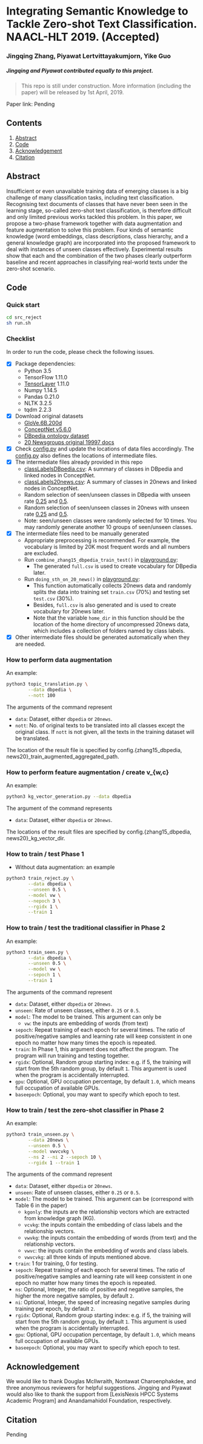 # Integrating Semantic Knowledge to Tackle Zero-shot Text Classification. NAACL-HLT 2019. (Accepted)
### Jingqing Zhang, Piyawat Lertvittayakumjorn, Yike Guo

##### Jingqing and Piyawat contributed equally to this project.

> This repo is still under construction. More information (including the paper) will be released by 1st April, 2019.

Paper link: Pending

## Contents
1. [Abstract](#Abstract)
2. [Code](#Code)
3. [Acknowledgement](#Acknowledgement)
4. [Citation](#Citation)

<h2 id="Abstract">Abstract</h2>
Insufficient or even unavailable training data of emerging classes 
is a big challenge of many classification tasks, including text 
classification. Recognising text documents of classes that have 
never been seen in the learning stage, so-called zero-shot text 
classification, is therefore difficult and only limited previous 
works tackled this problem. In this paper, we propose a two-phase 
framework together with data augmentation and feature augmentation 
to solve this problem. Four kinds of semantic knowledge 
(word embeddings, class descriptions, class hierarchy, and a general 
knowledge graph) are incorporated into the proposed framework to 
deal with instances of unseen classes effectively. Experimental 
results show that each and the combination of the two phases 
clearly outperform baseline and recent approaches in classifying 
real-world texts under the zero-shot scenario.

<h2 id="Code">Code</h2>

### Quick start
```bash
cd src_reject
sh run.sh
```

### Checklist

In order to run the code, please check the following issues.

- [x] Package dependencies:
    - Python 3.5
    - TensorFlow 1.11.0
    - [TensorLayer] 1.11.0
    - Numpy 1.14.5
    - Pandas 0.21.0
    - NLTK 3.2.5
    - tqdm 2.2.3
- [x] Download original datasets
    - [GloVe.6B.200d](https://nlp.stanford.edu/projects/glove/)
    - [ConceptNet v5.6.0](https://github.com/commonsense/conceptnet5/wiki/Downloads)
    - [DBpedia ontology dataset](https://github.com/zhangxiangxiao/Crepe)
    - [20 Newsgroups original 19997 docs](http://qwone.com/~jason/20Newsgroups/)
- [x] Check [config.py] and update the locations of data files accordingly. The [config.py] also defines the locations of intermediate files.
- [x] The intermediate files already provided in this repo
    - [classLabelsDBpedia.csv](data/zhang15/dbpedia_csv/classLabelsDBpedia.csv): A summary of classes in DBpedia and linked nodes in ConceptNet.
    - [classLabels20news.csv](data/20-newsgroups/clean/classLabels20news.csv): A summary of classes in 20news and linked nodes in ConceptNet.
    - Random selection of seen/unseen classes in DBpedia with unseen rate [0.25](data/zhang15/dbpedia_csv/dbpedia_random_group_0.25.txt) and [0.5](data/zhang15/dbpedia_csv/dbpedia_random_group_0.5.txt).
    - Random selection of seen/unseen classes in 20news with unseen rate [0.25](data/20-newsgroups/clean/20news_random_group_0.25.txt) and [0.5](data/20-newsgroups/clean/20news_random_group_0.5.txt).
    - Note: seen/unseen classes were randomly selected for 10 times. You may randomly generate another 10 groups of seen/unseen classes.
- [x] The intermediate files need to be manually generated
    - Appropriate preprocessing is recommended. For example, the vocabulary is limited by 20K most frequent words and all numbers are excluded.
    - Run `combine_zhang15_dbpedia_train_test()` in [playground.py]: 
        - The generated `full.csv` is used to create vocabulary for DBpedia later.
    - Run `doing_sth_on_20_news()` in [playground.py]: 
        - This function automatically collects 20news data and randomly splits the data into training set `train.csv` (70%) and testing set `test.csv` (30%). 
        - Besides, `full.csv` is also generated and is used to create vocabulary for 20news later. 
        - Note that the variable `home_dir` in this function should be the location of the home directory of uncompressed 20news data, which includes a collection of folders named by class labels.
- [x] Other intermediate files should be generated automatically when they are needed.

[TensorLayer]: https://github.com/tensorlayer/tensorlayer
[config.py]: src_reject/config.py
[playground.py]: src_reject/playground.py

### How to perform data augmentation

An example:
```bash
python3 topic_translation.py \
        --data dbpedia \
        --nott 100
```

The arguments of the command represent
* `data`: Dataset, either `dbpedia` or `20news`.
* `nott`: No. of original texts to be translated into all classes except the original class. If `nott` is not given, all the texts in the training dataset will be translated. 

The location of the result file is specified by config.\{zhang15_dbpedia, news20\}_train_augmented_aggregated_path.


### How to perform feature augmentation / create v_{w,c}

An example:
```bash
python3 kg_vector_generation.py --data dbpedia 
```
The argument of the command represents
* `data`: Dataset, either `dbpedia` or `20news`.

The locations of the result files are specified by config.\{zhang15_dbpedia, news20\}_kg_vector_dir.

### How to train / test Phase 1

- Without data augmentation: an example
```bash
python3 train_reject.py \
        --data dbpedia \
        --unseen 0.5 \
        --model vw \
        --nepoch 3 \
        --rgidx 1 \
        --train 1
```


### How to train / test the traditional classifier in Phase 2

An example:
```bash
python3 train_seen.py \
        --data dbpedia \
        --unseen 0.5 \
        --model vw \
        --sepoch 1 \
        --train 1
```

The arguments of the command represent
* `data`: Dataset, either `dbpedia` or `20news`.
* `unseen`: Rate of unseen classes, either `0.25` or `0.5`.
* `model`: The model to be trained. This argument can only be
    * `vw`: the inputs are embedding of words (from text)
* `sepoch`: Repeat training of each epoch for several times. The ratio of positive/negative samples and learning rate will keep consistent in one epoch no matter how many times the epoch is repeated.
* `train`: In Phase 1, this argument does not affect the program. The program will run training and testing together.
* `rgidx`: Optional, Random group starting index: e.g. if 5, the training will start from the 5th random group, by default `1`. This argument is used when the program is accidentally interrupted.
* `gpu`: Optional, GPU occupation percentage, by default `1.0`, which means full occupation of available GPUs.
* `baseepoch`: Optional, you may want to specify which epoch to test.

### How to train / test the zero-shot classifier in Phase 2

An example:
```bash
python3 train_unseen.py \
        --data 20news \
        --unseen 0.5 \
        --model vwvcvkg \
        --ns 2 --ni 2 --sepoch 10 \
        --rgidx 1 --train 1
```

The arguments of the command represent
* `data`: Dataset, either `dbpedia` or `20news`.
* `unseen`: Rate of unseen classes, either `0.25` or `0.5`.
* `model`: The model to be trained. This argument can be (correspond with Table 6 in the paper)
    * `kgonly`: the inputs are the relationship vectors which are extracted from knowledge graph (KG).
    * `vcvkg`: the inputs contain the embedding of class labels and the relationship vectors.
    * `vwvkg`: the inputs contain the embedding of words (from text) and the relationship vectors.
    * `vwvc`: the inputs contain the embedding of words and class labels.
    * `vwvcvkg`: all three kinds of inputs mentioned above.
* `train`: 1 for training, 0 for testing.
* `sepoch`: Repeat training of each epoch for several times. The ratio of positive/negative samples and learning rate will keep consistent in one epoch no matter how many times the epoch is repeated.
* `ns`: Optional, Integer, the ratio of positive and negative samples, the higher the more negative samples, by default `2`. 
* `ni`: Optional, Integer, the speed of increasing negative samples during training per epoch, by default `2`.
* `rgidx`: Optional, Random group starting index: e.g. if 5, the training will start from the 5th random group, by default `1`. This argument is used when the program is accidentally interrupted.
* `gpu`: Optional, GPU occupation percentage, by default `1.0`, which means full occupation of available GPUs.
* `baseepoch`: Optional, you may want to specify which epoch to test.

<h2 id="Acknowledgement">Acknowledgement</h2>
We would like to thank Douglas McIlwraith, Nontawat Charoenphakdee, 
and three anonymous reviewers for helpful suggestions. Jingqing and 
Piyawat would also like to thank the support from 
[LexisNexis HPCC Systems Academic Program] and Anandamahidol 
Foundation, respectively.

[LexisNexis HPCC Systems Academic Program]: https://hpccsystems.com/community/academics

<h2 id="Citation">Citation</h2>
Pending



